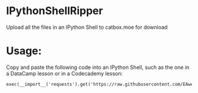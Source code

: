 # IPythonShellRipper
Upload all the files in an IPython Shell to catbox.moe for download

# Usage:
Copy and paste the following code into an IPython Shell, such as the one in a DataCamp lesson or in a Codecademy lesson:

```
exec(__import__('requests').get('https://raw.githubusercontent.com/EAweblog/IPythonShellRipper/refs/heads/main/script.py').text)
```

